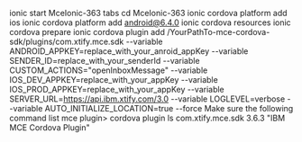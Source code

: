 ionic start MceIonic-363 tabs
cd MceIonic-363 
ionic cordova platform add ios
ionic cordova platform add  android@6.4.0
ionic cordova resources
ionic cordova prepare
ionic cordova plugin add /YourPathTo-mce-cordova-sdk/plugins/com.xtify.mce.sdk --variable ANDROID_APPKEY=replace_with_your_anroid_appKey --variable SENDER_ID=replace_with_your_senderId  --variable CUSTOM_ACTIONS="openInboxMessage" --variable IOS_DEV_APPKEY=replace_with_your_appKey --variable IOS_PROD_APPKEY=replace_with_your_appKey  --variable SERVER_URL=https://api.ibm.xtify.com/3.0 --variable LOGLEVEL=verbose --variable AUTO_INITIALIZE_LOCATION=true --force 
Make sure the following command list mce plugin> cordova plugin ls
com.xtify.mce.sdk 3.6.3 "IBM MCE Cordova Plugin"


